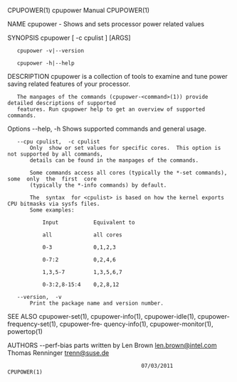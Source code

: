 CPUPOWER(1)                                 cpupower Manual                                CPUPOWER(1)

NAME
       cpupower - Shows and sets processor power related values

SYNOPSIS
       cpupower [ -c cpulist ] <command> [ARGS]

       cpupower -v|--version

       cpupower -h|--help

DESCRIPTION
       cpupower   is  a  collection of tools to examine and tune power saving related features of your
       processor.

       The manpages of the commands (cpupower-<command>(1)) provide detailed descriptions of supported
       features. Run cpupower help to get an overview of supported commands.

Options
       --help, -h
           Shows supported commands and general usage.

       --cpu cpulist,  -c cpulist
           Only  show or set values for specific cores.  This option is not supported by all commands,
           details can be found in the manpages of the commands.

           Some commands access all cores (typically the *-set commands), some  only  the  first  core
           (typically the *-info commands) by default.

           The  syntax  for <cpulist> is based on how the kernel exports CPU bitmasks via sysfs files.
           Some examples:

               Input           Equivalent to

               all             all cores

               0-3             0,1,2,3

               0-7:2           0,2,4,6

               1,3,5-7         1,3,5,6,7

               0-3:2,8-15:4    0,2,8,12

       --version,  -v
           Print the package name and version number.

SEE ALSO
       cpupower-set(1), cpupower-info(1), cpupower-idle(1),  cpupower-frequency-set(1),  cpupower-fre‐
       quency-info(1), cpupower-monitor(1), powertop(1)

AUTHORS
       --perf-bias parts written by Len Brown <len.brown@intel.com>
       Thomas Renninger <trenn@suse.de>

                                              07/03/2011                                   CPUPOWER(1)
